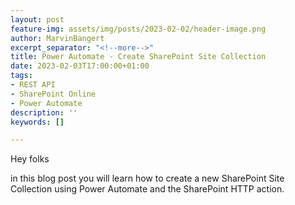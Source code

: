 ```yaml
---
layout: post
feature-img: assets/img/posts/2023-02-02/header-image.png
author: MarvinBangert
excerpt_separator: "<!--more-->"
title: Power Automate - Create SharePoint Site Collection
date: 2023-02-03T17:00:00+01:00
tags:
- REST API
- SharePoint Online
- Power Automate
description: ''
keywords: []

---
```

Hey folks

in this blog post you will learn how to create a new SharePoint Site Collection using Power Automate and the SharePoint HTTP action. 

<!--more-->
